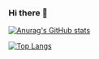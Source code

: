 ### Hi there 👋

[![Anurag's GitHub stats](https://github-readme-stats.vercel.app/api?username=burakcokan)](https://github.com/anuraghazra/github-readme-stats)



[![Top Langs](https://github-readme-stats.vercel.app/api/top-langs/?username=burakcokan)](https://github.com/anuraghazra/github-readme-stats)




